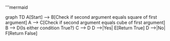 '''mermaid


graph TD
    A[Start] --> B[Check if second argument equals square of first argument]
    A --> C[Check if second argument equals cube of first argument]
    B --> D{Is either condition True?}
    C --> D
    D -->|Yes| E[Return True]
    D -->|No| F[Return False]
